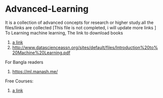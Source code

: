 # Advanced-Learning
It is a collection of advanced concepts for research or higher study.all the files/links are collected
[This file is not completed, i will update more links ]
To Learning machine learning, The link to download books 
1. [a link](https://www.dropbox.com/sh/14mxruhgnw3wcke/AAB-4sALzAczYZkOnAJ5s7qqa?dl=0) 
2. http://www.datascienceassn.org/sites/default/files/Introduction%20to%20Machine%20Learning.pdf

For Bangla readers
1. https://ml.manash.me/


Free Courses:
1. [a link](https://www.coursera.org/learn/machine-learning/home/welcome)
